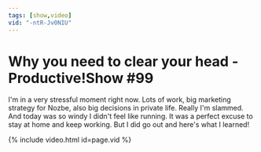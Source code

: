 ```yaml
---
tags: [show,video]
vid: "-ntR-Jv0NIU"
---
```


# Why you need to clear your head - Productive!Show #99

I'm in a very stressful moment right now. Lots of work, big marketing strategy for Nozbe, also big decisions in private life. Really I'm slammed. And today was so windy I didn't feel like running. It was a perfect excuse to stay at home and keep working. But I did go out and here's what I learned!

{% include video.html id=page.vid %}

<!--More-->

[ps]: /show
[itunesv]: /go/itunesvideo
[itunesa]: /go/itunesaudio